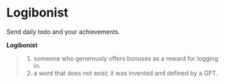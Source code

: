 # Logibonist

Send daily todo and your achievements.

**Logibonist**

> 1. someone who generously offers bonuses as a reward for logging in.
> 2. a word that does not exist; it was invented and defined by a GPT.
